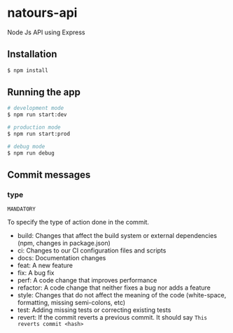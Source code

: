 # natours-api
Node Js API using Express

## Installation

```bash
$ npm install
```

## Running the app

```bash
# development mode
$ npm run start:dev

# production mode
$ npm run start:prod

# debug mode
$ npm run debug
```

## Commit messages

### type

`MANDATORY`

To specify the type of action done in the commit.

* build: Changes that affect the build system or external dependencies (npm, changes in package.json)
* ci: Changes to our CI configuration files and scripts
* docs: Documentation changes
* feat: A new feature
* fix: A bug fix
* perf: A code change that improves performance
* refactor: A code change that neither fixes a bug nor adds a feature
* style: Changes that do not affect the meaning of the code (white-space, formatting, missing semi-colons, etc)
* test: Adding missing tests or correcting existing tests
* revert: If the commit reverts a previous commit. It should say `This reverts commit <hash>`
